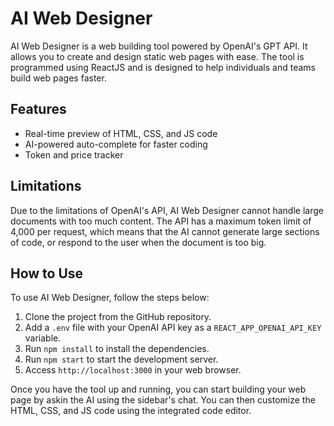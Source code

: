 # AI Web Designer
AI Web Designer is a web building tool powered by OpenAI's GPT API. It allows you to create and design static web pages with ease. The tool is programmed using ReactJS and is designed to help individuals and teams build web pages faster.

## Features
- Real-time preview of HTML, CSS, and JS code
- AI-powered auto-complete for faster coding
- Token and price tracker

## Limitations
Due to the limitations of OpenAI's API, AI Web Designer cannot handle large documents with too much content. The API has a maximum token limit of 4,000 per request, which means that the AI cannot generate large sections of code, or respond to the user when the document is too big.

## How to Use
To use AI Web Designer, follow the steps below:

1. Clone the project from the GitHub repository.
2. Add a `.env` file with your OpenAI API key as a `REACT_APP_OPENAI_API_KEY` variable.
3. Run `npm install` to install the dependencies.
4. Run `npm start` to start the development server.
5. Access `http://localhost:3000` in your web browser.

Once you have the tool up and running, you can start building your web page by askin the AI using the sidebar's chat. You can then customize the HTML, CSS, and JS code using the integrated code editor.
